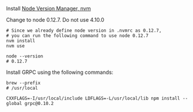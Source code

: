 Install [Node Version Manager, nvm](https://github.com/creationix/nvm)

Change to node 0.12.7. Do not use 4.10.0

```
# Since we already define node version in .nvmrc as 0.12.7, 
# you can run the following command to use node 0.12.7
nvm install
nvm use

node --version
# 0.12.7
```

Install GRPC using the following commands:

```shell
brew --prefix
# /usr/local

CXXFLAGS=-I/usr/local/include LDFLAGS=-L/usr/local/lib npm install --global grpc@0.10.2
```